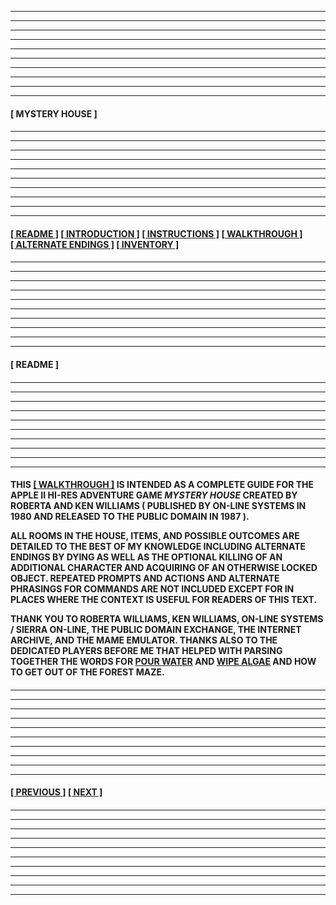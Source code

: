 
---
---
---
---
---
---
---
---
---
---
  
####

****[&nbsp;MYSTERY HOUSE&nbsp;]****

####

---
---
---
---
---
---
---
---
---
---

####

****[[&nbsp;README&nbsp;]](#readme) [[&nbsp;INTRODUCTION&nbsp;]](/introduction.md) [[&nbsp;INSTRUCTIONS&nbsp;]](/instructions.md)  [[&nbsp;WALKTHROUGH&nbsp;]](/walkthrough.md) [[&nbsp;ALTERNATE ENDINGS&nbsp;]](/alternateendings.md) [[&nbsp;INVENTORY&nbsp;]](/inventory.md)****

####

---
---
---
---
---
---
---
---
---
---

####

****<a name="readme">[&nbsp;README&nbsp;]</a>****

####

---
---
---
---
---
---
---
---
---
---

####

**THIS ****[[&nbsp;WALKTHROUGH&nbsp;]](/walkthrough.md)**** IS INTENDED AS A COMPLETE GUIDE FOR THE APPLE II HI-RES ADVENTURE GAME *MYSTERY HOUSE* CREATED BY ROBERTA AND KEN WILLIAMS (&nbsp;PUBLISHED BY ON-LINE SYSTEMS IN 1980 AND RELEASED TO THE PUBLIC DOMAIN IN 1987&nbsp;).**  

**ALL ROOMS IN THE HOUSE, ITEMS, AND POSSIBLE OUTCOMES ARE DETAILED TO THE BEST OF MY KNOWLEDGE INCLUDING ALTERNATE ENDINGS BY DYING AS WELL AS THE OPTIONAL KILLING OF AN ADDITIONAL CHARACTER AND ACQUIRING OF AN OTHERWISE LOCKED OBJECT. REPEATED PROMPTS AND ACTIONS AND ALTERNATE PHRASINGS FOR COMMANDS ARE NOT INCLUDED EXCEPT FOR IN PLACES WHERE THE CONTEXT IS USEFUL FOR READERS OF THIS TEXT.**  

**THANK YOU TO ROBERTA WILLIAMS, KEN WILLIAMS, ON-LINE SYSTEMS / SIERRA ON-LINE, THE PUBLIC DOMAIN EXCHANGE, THE INTERNET ARCHIVE, AND THE MAME EMULATOR. THANKS ALSO TO THE DEDICATED PLAYERS BEFORE ME THAT HELPED WITH PARSING TOGETHER THE WORDS FOR <ins>POUR WATER</ins> AND <ins>WIPE ALGAE</ins> AND HOW TO GET OUT OF THE FOREST MAZE.**  

####

---
---
---
---
---
---
---
---
---
---

####

****[[&nbsp;PREVIOUS&nbsp;]](/inventory.md) [[&nbsp;NEXT&nbsp;]](/introduction.md)****

####

---
---
---
---
---
---
---
---
---
---
